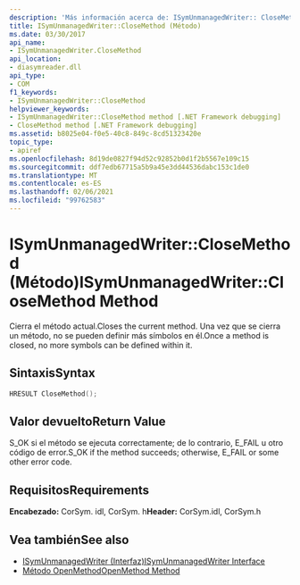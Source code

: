 ```yaml
---
description: 'Más información acerca de: ISymUnmanagedWriter:: CloseMethod ((método)'
title: ISymUnmanagedWriter::CloseMethod (Método)
ms.date: 03/30/2017
api_name:
- ISymUnmanagedWriter.CloseMethod
api_location:
- diasymreader.dll
api_type:
- COM
f1_keywords:
- ISymUnmanagedWriter::CloseMethod
helpviewer_keywords:
- ISymUnmanagedWriter::CloseMethod method [.NET Framework debugging]
- CloseMethod method [.NET Framework debugging]
ms.assetid: b8025e04-f0e5-40c8-849c-8cd51323420e
topic_type:
- apiref
ms.openlocfilehash: 8d19de0827f94d52c92852b0d1f2b5567e109c15
ms.sourcegitcommit: ddf7edb67715a5b9a45e3dd44536dabc153c1de0
ms.translationtype: MT
ms.contentlocale: es-ES
ms.lasthandoff: 02/06/2021
ms.locfileid: "99762583"
---
```

# <a name="isymunmanagedwriterclosemethod-method"></a><span data-ttu-id="09674-103">ISymUnmanagedWriter::CloseMethod (Método)</span><span class="sxs-lookup"><span data-stu-id="09674-103">ISymUnmanagedWriter::CloseMethod Method</span></span>

<span data-ttu-id="09674-104">Cierra el método actual.</span><span class="sxs-lookup"><span data-stu-id="09674-104">Closes the current method.</span></span> <span data-ttu-id="09674-105">Una vez que se cierra un método, no se pueden definir más símbolos en él.</span><span class="sxs-lookup"><span data-stu-id="09674-105">Once a method is closed, no more symbols can be defined within it.</span></span>  
  
## <a name="syntax"></a><span data-ttu-id="09674-106">Sintaxis</span><span class="sxs-lookup"><span data-stu-id="09674-106">Syntax</span></span>  
  
```cpp  
HRESULT CloseMethod();  
```  
  
## <a name="return-value"></a><span data-ttu-id="09674-107">Valor devuelto</span><span class="sxs-lookup"><span data-stu-id="09674-107">Return Value</span></span>  

 <span data-ttu-id="09674-108">S_OK si el método se ejecuta correctamente; de lo contrario, E_FAIL u otro código de error.</span><span class="sxs-lookup"><span data-stu-id="09674-108">S_OK if the method succeeds; otherwise, E_FAIL or some other error code.</span></span>  
  
## <a name="requirements"></a><span data-ttu-id="09674-109">Requisitos</span><span class="sxs-lookup"><span data-stu-id="09674-109">Requirements</span></span>  

 <span data-ttu-id="09674-110">**Encabezado:** CorSym. idl, CorSym. h</span><span class="sxs-lookup"><span data-stu-id="09674-110">**Header:** CorSym.idl, CorSym.h</span></span>  
  
## <a name="see-also"></a><span data-ttu-id="09674-111">Vea también</span><span class="sxs-lookup"><span data-stu-id="09674-111">See also</span></span>

- [<span data-ttu-id="09674-112">ISymUnmanagedWriter (Interfaz)</span><span class="sxs-lookup"><span data-stu-id="09674-112">ISymUnmanagedWriter Interface</span></span>](isymunmanagedwriter-interface.md)
- [<span data-ttu-id="09674-113">Método OpenMethod</span><span class="sxs-lookup"><span data-stu-id="09674-113">OpenMethod Method</span></span>](isymunmanagedwriter-openmethod-method.md)
